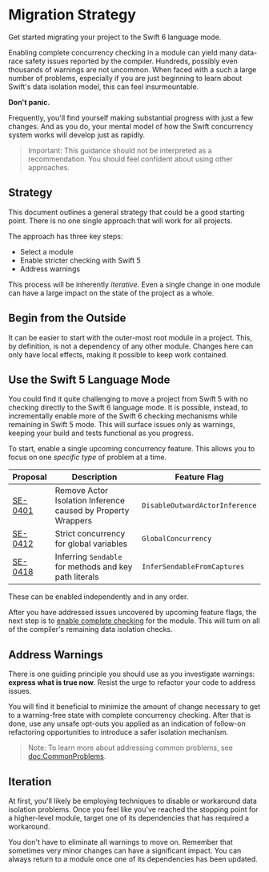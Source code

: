 # Migration Strategy

Get started migrating your project to the Swift 6 language mode.

Enabling complete concurrency checking in a module can yield many data-race
safety issues reported by the compiler.
Hundreds, possibly even thousands of warnings are not uncommon.
When faced with a such a large number of problems,
especially if you are just beginning to learn about Swift's data isolation
model, this can feel insurmountable.

**Don't panic.**

Frequently, you'll find yourself making substantial progress with just a few
changes.
And as you do, your mental model of how the Swift concurrency system works
will develop just as rapidly.

> Important: This guidance should not be interpreted as a recommendation.
You should feel confident about using other approaches.

## Strategy

This document outlines a general strategy that could be a good starting point.
There is no one single approach that will work for all projects.

The approach has three key steps:

- Select a module
- Enable stricter checking with Swift 5
- Address warnings

This process will be inherently _iterative_.
Even a single change in one module can have a large impact on the state of the
project as a whole.

## Begin from the Outside

It can be easier to start with the outer-most root module in a project.
This, by definition, is not a dependency of any other module.
Changes here can only have local effects, making it possible to
keep work contained.

## Use the Swift 5 Language Mode

You could find it quite challenging to move a project from Swift 5 with no
checking directly to the Swift 6 language mode.
It is possible, instead, to incrementally enable more of the Swift 6 checking
mechanisms while remaining in Swift 5 mode.
This will surface issues only as warnings,
keeping your build and tests functional as you progress.

To start, enable a single upcoming concurrency feature.
This allows you to focus on one _specific type_ of problem at a time.

Proposal    | Description | Feature Flag 
:-----------|-------------|-------------
[SE-0401][] | Remove Actor Isolation Inference caused by Property Wrappers | `DisableOutwardActorInference`
[SE-0412][] | Strict concurrency for global variables | `GlobalConcurrency`
[SE-0418][] | Inferring `Sendable` for methods and key path literals | `InferSendableFromCaptures`

[SE-0401]: https://github.com/swiftlang/swift-evolution/blob/main/proposals/0401-remove-property-wrapper-isolation.md
[SE-0412]: https://github.com/swiftlang/swift-evolution/blob/main/proposals/0412-strict-concurrency-for-global-variables.md
[SE-0418]: https://github.com/swiftlang/swift-evolution/blob/main/proposals/0418-inferring-sendable-for-methods.md

These can be enabled independently and in any order.

After you have addressed issues uncovered by upcoming feature flags,
the next step is to [enable complete checking][CompleteChecking] for the module.
This will turn on all of the compiler's remaining data isolation checks.

[CompleteChecking]: <doc:CompleteChecking>

## Address Warnings

There is one guiding principle you should use as you investigate
warnings: **express what is true now**.
Resist the urge to refactor your code to address issues.

You will find it beneficial to minimize the amount of change necessary to
get to a warning-free state with complete concurrency checking.
After that is done, use any unsafe opt-outs you applied as an indication of
follow-on refactoring opportunities to introduce a safer isolation mechanism.

> Note: To learn more about addressing common problems, see <doc:CommonProblems>.

## Iteration

At first, you'll likely be employing techniques to disable or workaround
data isolation problems.
Once you feel like you've reached the stopping point for a higher-level module,
target one of its dependencies that has required a workaround.

You don't have to eliminate all warnings to move on.
Remember that sometimes very minor changes can have a significant impact.
You can always return to a module once one of its dependencies has been
updated.

